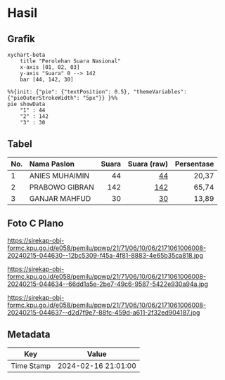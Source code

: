 # Hasil

## Grafik

```mermaid
xychart-beta
    title "Perolehan Suara Nasional"
    x-axis [01, 02, 03]
    y-axis "Suara" 0 --> 142
    bar [44, 142, 30]
```

```mermaid
%%{init: {"pie": {"textPosition": 0.5}, "themeVariables": {"pieOuterStrokeWidth": "5px"}} }%%
pie showData
    "1" : 44
    "2" : 142
    "3" : 30
```

## Tabel

| No. | Nama Paslon    | Suara | Suara (raw) | Persentase |
|:--- |:-------------- | -----:| -----------:| ----------:|
| 1   | ANIES MUHAIMIN | 44    | [44][p-1]   | 20,37      |
| 2   | PRABOWO GIBRAN | 142   | [142][p-2]  | 65,74      |
| 3   | GANJAR MAHFUD  | 30    | [30][p-3]   | 13,89      |


[p-1]: https://github.com/gigit-pemilu/pemilu-2024/blob/main/pilpres/hitung-suara/sub/21-kepulauan-riau/sub/71-kota-batam/sub/06-lubuk-baja/sub/1006-baloi-indah/sub/008-tps/sub/paslon-1.txt
[p-2]: https://github.com/gigit-pemilu/pemilu-2024/blob/main/pilpres/hitung-suara/sub/21-kepulauan-riau/sub/71-kota-batam/sub/06-lubuk-baja/sub/1006-baloi-indah/sub/008-tps/sub/paslon-2.txt
[p-3]: https://github.com/gigit-pemilu/pemilu-2024/blob/main/pilpres/hitung-suara/sub/21-kepulauan-riau/sub/71-kota-batam/sub/06-lubuk-baja/sub/1006-baloi-indah/sub/008-tps/sub/paslon-3.txt

## Foto C Plano

https://sirekap-obj-formc.kpu.go.id/e058/pemilu/ppwp/21/71/06/10/06/2171061006008-20240215-044630--12bc5309-f45a-4f81-8883-4e65b35ca818.jpg

https://sirekap-obj-formc.kpu.go.id/e058/pemilu/ppwp/21/71/06/10/06/2171061006008-20240215-044634--66dd1a5e-2be7-49c6-9587-5422e930a94a.jpg

https://sirekap-obj-formc.kpu.go.id/e058/pemilu/ppwp/21/71/06/10/06/2171061006008-20240215-044637--d2d7f9e7-88fc-459d-a611-2f32ed904187.jpg


## Metadata

| Key        | Value               |
| ---------- | ------------------- |
| Time Stamp | 2024-02-16 21:01:00 |




